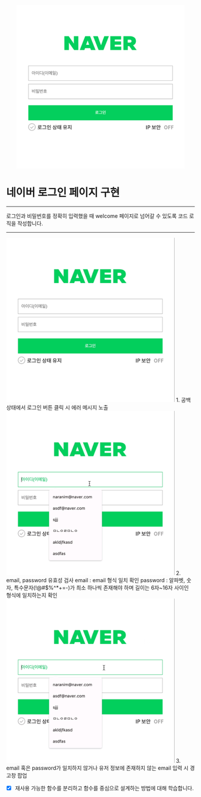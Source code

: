 <p align="center">
    <img src="./assets/naver_login.png" alt="네이버로그인" width="450px">
</p>

# 네이버 로그인 페이지 구현

---

로그인과 비밀번호를 정확히 입력했을 때 welcome 페이지로 넘어갈 수 있도록 코드 로직을 작성합니다.

---

<img src="./assets/error(null).gif" alt="공백 로그인 에러" width="450px">
1. 공백 상태에서 로그인 버튼 클릭 시 에러 메시지 노출
<img src="./assets/validation.gif" alt="로그인 유효성 검사" width="450px">
2. email, password 유효성 검사
email : email 형식 일치 확인
password : 알파벳, 숫자, 특수문자(!@#$%^*+=-)가 최소 하나씩 존재해야 하며 길이는 6자~16자 사이인 형식에 일치하는지 확인
<img src="./assets/login_check.gif" alt="로그인 실패 시 경고창" width="450px">
3. email 혹은 password가 일치하지 않거나 유저 정보에 존재하지 않는 email 입력 시 경고창 팝업

- [x] 재사용 가능한 함수를 분리하고 함수를 중심으로 설계하는 방법에 대해 학습합니다.
